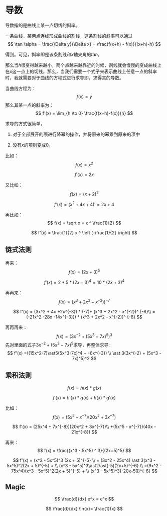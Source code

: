 # 导数

导数指的是曲线上某一点切线的斜率。

一条曲线，某两点连线形成曲线的割线，这条割线的斜率可以通过
$$
\tan \alpha = \frac{\Delta y}{\Delta x} = \frac{f(x+h) - f(x)}{(x+h)-h}
$$


得到。可见，斜率即是该条割线和$x$轴夹角的$tan$。

那么当$h$很变得越来越小，两个点越来越靠近的时候，割线就会慢慢的变成曲线上在$x$这一点上的切线。那么，当我们需要一个式子来表示曲线上任意一点的斜率时，我就需要对于曲线的方程式进行求导即，求得其的导数。

当曲线方程为：
$$
f(x) = y
$$
那么其某一点的斜率为：
$$
f'(x) = \lim_{h \to 0} \frac{f(x+h)-f(x)}{h}
$$


求导的方式很简单，

1. 对于全部展开的项进行降幂的操作，并将原来的幂乘到原来的项中


2. 没有$x$的项则变成0。



比如：
$$
f(x) = x^2
$$

$$
f'(x) = 2x
$$

又比如：
$$
f(x) = (x + 2)^2
$$

$$
f'(x) = (x^2 + 4x + 4)' = 2x + 4
$$

再比如：
$$
f(x) = \sqrt x = x ^ \frac{1}{2} 
$$

$$
f'(x) = \frac{1}{2} x ^ \left (-\frac{1}{2} \right)
$$

## 链式法则



再来：
$$
f(x) = (2x + 3) ^ 5
$$

$$
f'(x) = 2 \ast 5 \ast (2x + 3) ^ 4 = 10 \ast (2x + 3) ^4
$$



再再来：
$$
f(x) = (x^3 + 2x^2 - x^{-2}))^{-7}
$$

$$
f'(x) = (3x^2 + 4x +2x^{-3}) * (-7)*  (x^3 + 2x^2 - x^{-2})^ {-8}\\ = (-21x^2 -28x -14x^{-3})) *   (x^3 + 2x^2 - x^{-2})^ {-8}
$$



再再再来：
$$
f(x) = (3x^{-2} + (5x^3-7x)^5)^3
$$
先对里面的式子$3x^{-2}+(5x^3-7x)^5$求导，再整体求导:
$$
f'(x) =((15x^2-7)\ast5(5x^3-7x)^4 + -6x^{-3}) \\ 
\ast 3(3x^{-2} + (5x^3 - 7x)^5)^2
$$

## 乘积法则


$$
f(x) = h(x) \ast g(x)
$$

$$
f'(x) = h'(x) \ast g(x) + h(x) \ast g'(x)
$$

比如：
$$
f(x) = (5x^5 - x^{-7})(20x^2 + 3x^{-7})
$$

$$
f'(x) = (25x^4 + 7x^{-8})(20x^2 + 3x^{-7})\\
+(5x^5 - x^{-7})(40x - 21x^{-8})
$$



再来：
$$
f(x) = \frac{(x^3 - 5x^5) ^ 3}{(2x+5)^5}
$$

$$
f'(x) = (x^3 - 5x^5)^3  (2x + 5)^{-5} \\
= (3x^2 - 25x^4) \ast 3(x^3 - 5x^5)^2(2x + 5)^{-5} + \\
(x^3 - 5x^5)^3\ast2\ast(-5)(2x+5)^{-6} \\
=(9x^2 - 75x^4)(x^3 - 5x^5)^2(2x + 5)^{-5} + \\
(x^3 - 5x^5)^3(-20x-50)^{-6}
$$



## Magic


$$
\frac{d}{dx} e^x = e^x 
$$

$$
\frac{d}{dx} \ln{x}= \frac{1}{x}
$$











































